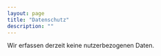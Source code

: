 ```yaml
---
layout: page
title: "Datenschutz"
description: ""
---
```


Wir erfassen derzeit keine nutzerbezogenen Daten.
